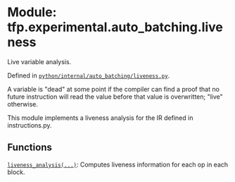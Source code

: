 <div itemscope itemtype="http://developers.google.com/ReferenceObject">
<meta itemprop="name" content="tfp.experimental.auto_batching.liveness" />
<meta itemprop="path" content="Stable" />
</div>

# Module: tfp.experimental.auto_batching.liveness

Live variable analysis.



Defined in [`python/internal/auto_batching/liveness.py`](https://github.com/tensorflow/probability/tree/master/tensorflow_probability/python/internal/auto_batching/liveness.py).

<!-- Placeholder for "Used in" -->

A variable is "dead" at some point if the compiler can find a proof that no
future instruction will read the value before that value is overwritten; "live"
otherwise.

This module implements a liveness analysis for the IR defined in
instructions.py.

## Functions

[`liveness_analysis(...)`](../../../tfp/experimental/auto_batching/liveness/liveness_analysis.md): Computes liveness information for each op in each block.

